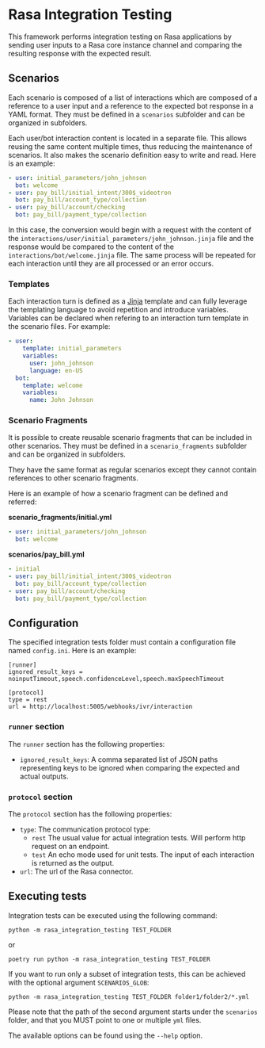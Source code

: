 # Rasa Integration Testing

This framework performs integration testing on Rasa applications by sending user inputs to a Rasa core instance channel and comparing the resulting response with the expected result.

## Scenarios

Each scenario is composed of a list of interactions which are composed of a reference to a user input and a reference to the expected bot response in a YAML format. They must be defined in a `scenarios` subfolder and can be organized in subfolders.

Each user/bot interaction content is located in a separate file. This allows reusing the same content multiple times, thus reducing the maintenance of scenarios. It also makes the scenario definition easy to write and read. Here is an example:

```yaml
- user: initial_parameters/john_johnson
  bot: welcome
- user: pay_bill/initial_intent/300$_videotron
  bot: pay_bill/account_type/collection
- user: pay_bill/account/checking
  bot: pay_bill/payment_type/collection
```

In this case, the conversion would begin with a request with the content of the `interactions/user/initial_parameters/john_johnson.jinja` file and the response would be compared to the content of the `interactions/bot/welcome.jinja` file. The same process will be repeated for each interaction until they are all processed or an error occurs.

### Templates

Each interaction turn is defined as a [Jinja](https://jinja.palletsprojects.com) template and can fully leverage the templating language to avoid repetition and introduce variables. Variables can be declared when refering to an interaction turn template in the scenario files. For example:

```yaml
- user:
    template: initial_parameters
    variables:
      user: john_johnson
      language: en-US
  bot:
    template: welcome
    variables:
      name: John Johnson
```

### Scenario Fragments

It is possible to create reusable scenario fragments that can be included in other scenarios. They must be defined in a `scenario_fragments` subfolder and can be organized in subfolders.

They have the same format as regular scenarios except they cannot contain references to other scenario fragments.

Here is an example of how a scenario fragment can be defined and referred:

**scenario_fragments/initial.yml**

```yaml
- user: initial_parameters/john_johnson
  bot: welcome
```

**scenarios/pay_bill.yml**

```yaml
- initial
- user: pay_bill/initial_intent/300$_videotron
  bot: pay_bill/account_type/collection
- user: pay_bill/account/checking
  bot: pay_bill/payment_type/collection
```

## Configuration

The specified integration tests folder must contain a configuration file named `config.ini`. Here is an example:

```
[runner]
ignored_result_keys = noinputTimeout,speech.confidenceLevel,speech.maxSpeechTimeout

[protocol]
type = rest
url = http://localhost:5005/webhooks/ivr/interaction
```

### `runner` section

The `runner` section has the following properties:

- `ignored_result_keys`: A comma separated list of JSON paths representing keys to be ignored when comparing the expected and actual outputs.

### `protocol` section

The `protocol` section has the following properties:

- `type`: The communication protocol type:
  - `rest` The usual value for actual integration tests. Will perform http request on an endpoint.
  - `test` An echo mode used for unit tests. The input of each interaction is returned as the output.
- `url`: The url of the Rasa connector.

## Executing tests

Integration tests can be executed using the following command:

`python -m rasa_integration_testing TEST_FOLDER`

or

`poetry run python -m rasa_integration_testing TEST_FOLDER`

If you want to run only a subset of integration tests, this can be achieved with the optional argument `SCENARIOS_GLOB`:

`python -m rasa_integration_testing TEST_FOLDER folder1/folder2/*.yml`

Please note that the path of the second argument starts under the `scenarios` folder, and that you MUST point to one or multiple `yml` files.

The available options can be found using the `--help` option.
